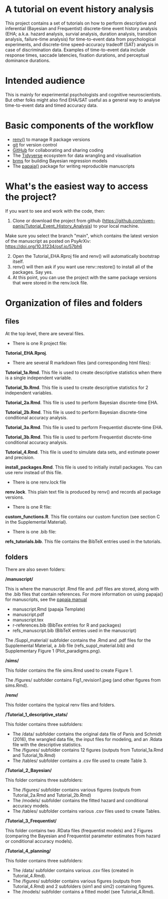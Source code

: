 # A tutorial on event history analysis

This project contains a set of tutorials on how to perform descriptive and inferential (Bayesian and Frequentist) discrete-time event history analysis (EHA; a.k.a. hazard analysis, survial analysis, duration analysis, transition analysis, failure-time analysis) for time-to-event data from psychological experiments, and discrete-time speed-accuracy tradeoff (SAT) analysis in case of discrimination data. 
Examples of time-to-event data include response times, saccade latencies, fixation durations, and perceptual dominance durations.

# Intended audience

This is mainly for experimental psychologists and cognitive neuroscientists.
But other folks might also find EHA/SAT useful as a general way to analyse time-to-event data and timed accuracy data.

# Basic components of the workflow

- [renv()](https://rstudio.github.io/renv/articles/renv.html) to manage R package versions
- [git](https://git-scm.com/book/en/v2/Getting-Started-About-Version-Control) for version control
- [GitHub](https://github.com/) for collaborating and sharing coding
- The [Tidyverse](https://www.tidyverse.org/) ecosystem for data wrangling and visualisation 
- [brms](https://paul-buerkner.github.io/brms/) for building Bayesian regression models
- The [papaja()](https://frederikaust.com/papaja_man/) package for writing reproducible manuscripts

# What's the easiest way to access the project?

If you want to see and work with the code, then:

1. Clone or download the project from github (https://github.com/sven-panis/Tutorial_Event_History_Analysis) to your local machine.

Make sure you select the branch "main", which contains the latest version of the manuscript as posted 
on PsyArXiv: https://doi.org/10.31234/osf.io/57bh6

2. Open the Tutorial_EHA.Rproj file and renv() will automatically bootstrap itself.
3. renv() will then ask if you want use renv::restore() to install all of the packages. Say yes.
4. At this point, you can use the project with the same package versions that were stored in the renv.lock file.

# Organization of files and folders

## files

At the top level, there are several files.

- There is one R project file:

**Tutorial_EHA.Rproj**. 

- There are several R markdown files (and corresponding html files):

**Tutorial_1a.Rmd**. This file is used to create descriptive statistics when there is a single independent variable.

**Tutorial_1b.Rmd**. This file is used to create descriptive statistics for 2 independent variables.

**Tutorial_2a.Rmd**. This file is used to perform Bayesian discrete-time EHA.

**Tutorial_2b.Rmd**. This file is used to perform Bayesian discrete-time conditional accuracy analysis.

**Tutorial_3a.Rmd**. This file is used to perform Frequentist discrete-time EHA.

**Tutorial_3b.Rmd**. This file is used to perform Frequentist discrete-time conditional accuracy analysis.

**Tutorial_4.Rmd**. This file is used to simulate data sets, and estimate power and precision.

**install_packages.Rmd**. This file is used to initially install packages. You can use renv instead of this file.

- There is one renv.lock file

**renv.lock**. This plain text file is produced by renv() and records all package versions.

- There is one R file:

**custom_functions.R**. This file contains our custom function (see section C in the Supplemental Material).

- There is one .bib file:

**refs_tutorials.bib**. This file contains the BibTeX entries used in the tutorials.




## folders ##

There are also seven folders: 

**/manuscript/**

This is where the manuscript .Rmd file and .pdf files are stored, along with the .bib files that contain references. 
For more information on using papaja() for manuscripts, see the [papaja manual](https://frederikaust.com/papaja_man/)

  * manuscript.Rmd (papaja Template)
  * manuscript.pdf
  * manuscript.tex
  * r-references.bib (BibTex entries for R and packages)
  * refs_manuscript.bib (BibTeX entries used in the manuscript)

The /Suppl_material/ subfolder contains the .Rmd and .pdf files for the Supplemental Material, a .bib file (refs_suppl_material.bib) and Supplementary Figure 1 (Plot_paradigms.png).

**/sims/**

This folder contains the file sims.Rmd used to create Figure 1.

The /figures/ subfolder contains Fig1_revision1.jpeg (and other figures from sims.Rmd).


**/renv/**

This folder contains the typical renv files and folders.

**/Tutorial_1_descriptive_stats/**

This folder contains three subfolders:

* The /data/ subfolder contains the original data file of Panis and Schmidt (2016), the wrangled data file, the input files for modeling, and an .Rdata file with the descriptive statistics.
* The /figures/ subfolder contains 12 figures (outputs from Tutorial_1a.Rmd and Tutorial_1b.Rmd)
* The /tables/ subfolder contains a .csv file used to create Table 3.

**/Tutorial_2_Bayesian/**

This folder contains three subfolders:

* The /figures/ subfolder contains various figures (outputs from Tutorial_2a.Rmd and Tutorial_2b.Rmd)
* The /models/ subfolder contains the fitted hazard and conditional accuracy models.
* The /tables/ subfolder contains various .csv files used to create Tables.

**/Tutorial_3_Frequentist/**

This folder contains two .RData files (frequentist models) and 2 Figures (comparing the Bayesian and Frequentist parameter estimates from hazard or conditional accuracy models).

**/Tutorial_4_planning/**

This folder contains three subfolders:

* The /data/ subfolder contains various .csv files (created in Tutorial_4.Rmd).
* The /figures/ subfolder contains various figures (outputs from Tutorial_4.Rmd) and 2 subfolders (sim1 and sim2) containing figures.
* The /models/ subfolder contains a fitted model (see Tutorial_4.Rmd).
